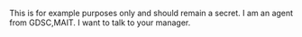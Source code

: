 This is for example purposes only and should remain a secret. I am an agent from GDSC,MAIT. I want to talk to your manager.
